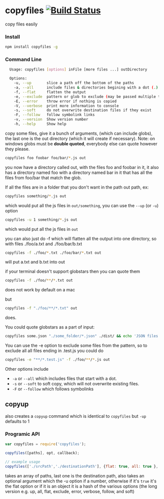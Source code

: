 copyfiles [![Build Status](https://travis-ci.org/calvinmetcalf/copyfiles.svg)](https://travis-ci.org/calvinmetcalf/copyfiles)
===

copy files easily

### Install

```bash
npm install copyfiles -g
```
### Command Line

```bash
  Usage: copyfiles [options] inFile [more files ...] outDirectory

  Options:
    -u, --up       slice a path off the bottom of the paths               [number]
    -a, --all      include files & directories begining with a dot (.)   [boolean]
    -f, --flat     flatten the output                                    [boolean]
    -e, --exclude  pattern or glob to exclude (may be passed multiple times)
    -E, --error    throw error if nothing is copied                      [boolean]
    -V, --verbose  print more information to console                     [boolean]
    -s, --soft     do not overwrite destination files if they exist      [boolean]
    -F, --follow   follow symbolink links                                [boolean]
    -v, --version  Show version number                                   [boolean]
    -h, --help     Show help                                             [boolean]
```

copy some files, give it a bunch of arguments, (which can include globs), the last one
is the out directory (which it will create if necessary).  Note: on windows globs must be **double quoted**, everybody else can quote however they please.

```bash
copyfiles foo foobar foo/bar/*.js out
```

you now have a directory called out, with the files foo and foobar in it, it also has a directory named foo with a directory named
bar in it that has all the files from foo/bar that match the glob.

If all the files are in a folder that you don't want in the path out path, ex:

```bash
copyfiles something/*.js out
```

which would put all the js files in `out/something`, you can use the `--up` (or `-u`) option

```bash
copyfiles -u 1 something/*.js out
```

which would put all the js files in `out`

you can also just do -f which will flatten all the output into one directory, so with files ./foo/a.txt and ./foo/bar/b.txt

```bash
copyfiles -f ./foo/*.txt ./foo/bar/*.txt out
```

will put a.txt and b.txt into out

if your terminal doesn't support globstars then you can quote them

```bash
copyfiles -f ./foo/**/*.txt out
```

does not work by default on a mac

but

```bash
copyfiles -f "./foo/**/*.txt" out
```

does.

You could quote globstars as a part of input:
```bash
copyfiles some.json "./some_folder/*.json" ./dist/ && echo 'JSON files copied.'
```

You can use the -e option to exclude some files from the pattern, so to exclude all all files ending in .test.js you could do

```bash
copyfiles -e "**/*.test.js" -f ./foo/**/*.js out
```

Other options include

- `-a` or `--all` which includes files that start with a dot.
- `-s` or `--soft` to soft copy, which will not overwrite existing files.
- `-F` or `--follow` which follows symbolinks

## copyup

also creates a `copyup` command which is identical to `copyfiles` but `-up` defaults to 1

### Programic API

```js
var copyfiles = require('copyfiles');

copyfiles([paths], opt, callback);

// example usage
copyfiles(['./srcPath','./destinationPath'], {flat: true, all: true }, () => console.log('files copied'));
```
takes an array of paths, last one is the destination path, also takes an optional argument which the -u option if a number, otherwise if it's `true` it's the flat option or if it is an object it is a hash of the various options (the long version e.g. up, all, flat, exclude, error, verbose, follow, and soft)  
